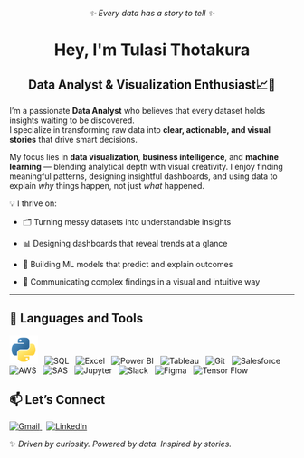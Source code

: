 <p align="center"><em>✨ Every data has a story to tell ✨</em></p>
<h1 align="center">Hey, I'm Tulasi Thotakura</h1>
<h2 align="center">Data Analyst & Visualization Enthusiast📈🔬</h2>


I’m a passionate **Data Analyst** who believes that every dataset holds insights waiting to be discovered.  
I specialize in transforming raw data into **clear, actionable, and visual stories** that drive smart decisions.  

My focus lies in **data visualization**, **business intelligence**, and **machine learning** — blending analytical depth with visual creativity. I enjoy finding meaningful patterns, designing insightful dashboards, and using data to explain *why* things happen, not just *what* happened.

💡 I thrive on:  

-  🗂️ Turning messy datasets into understandable insights

-  📊 Designing dashboards that reveal trends at a glance

-  🤖 Building ML models that predict and explain outcomes

- 📝 Communicating complex findings in a visual and intuitive way

---

## 🚀 Languages and Tools  

  <img src="https://raw.githubusercontent.com/github/explore/main/topics/python/python.png" alt="Python" width="50"/> &nbsp;
  <img src="https://cdn.iconscout.com/icon/free/png-512/free-mysql-logo-icon-svg-download-png-3030165.png?f=webp&w=512" alt="SQL" width="50"/> &nbsp;
  <img src="https://upload.wikimedia.org/wikipedia/commons/thumb/6/60/Microsoft_Office_Excel_%282025%E2%80%93present%29.svg/330px-Microsoft_Office_Excel_%282025%E2%80%93present%29.svg.png" alt="Excel" width="50"/> &nbsp;
  <img src="https://upload.wikimedia.org/wikipedia/en/thumb/2/20/Power_BI_logo.svg/140px-Power_BI_logo.svg.png" alt="Power BI" width="50"/> &nbsp;
  <img src="https://appexchange.salesforce.com/partners/servlet/servlet.FileDownload?file=00P4V00000rgoDsUAI" alt="Tableau" width="50"/> &nbsp;
  <img src="https://git-scm.com/images/logos/downloads/Git-Icon-White.svg" alt="Git" width="50"/> &nbsp;
  <img src="https://upload.wikimedia.org/wikipedia/commons/thumb/f/f9/Salesforce.com_logo.svg/500px-Salesforce.com_logo.svg.png" alt="Salesforce" width="60"/> &nbsp;
  <img src="https://upload.wikimedia.org/wikipedia/commons/9/93/Amazon_Web_Services_Logo.svg" alt="AWS" width="60"/> &nbsp;
  <img src="https://www.sas.com/en/news/media-gallery/all-images/sas-logo-blue/_jcr_content/par/image_360101046.img.png/1685459921715.png" alt="SAS" width="70"/> &nbsp;
  <img src="https://upload.wikimedia.org/wikipedia/commons/thumb/3/38/Jupyter_logo.svg/240px-Jupyter_logo.svg.png" alt="Jupyter" width="50"/> &nbsp;
  <img src="https://upload.wikimedia.org/wikipedia/commons/thumb/d/d5/Slack_icon_2019.svg/254px-Slack_icon_2019.svg.png?20200128081203" alt="Slack" width="50"/> &nbsp;
  <img src="https://upload.wikimedia.org/wikipedia/commons/thumb/3/33/Figma-logo.svg/960px-Figma-logo.svg.png?20250625151003" alt="Figma" width="35"/> &nbsp;
  <img src="https://upload.wikimedia.org/wikipedia/commons/thumb/2/2d/Tensorflow_logo.svg/230px-Tensorflow_logo.svg.png?20170429160244" alt="Tensor Flow" width="50"/> &nbsp;
</p>


## 📫 Let’s Connect  

  <a href="mailto:tulasithotakuraa@gmail.com">
    <img src="https://upload.wikimedia.org/wikipedia/commons/4/4e/Gmail_Icon.png" alt="Gmail" width="40"/>
  </a>
  &nbsp;
  <a href="https://www.linkedin.com/in/tulasithotakura/">
    <img src="https://upload.wikimedia.org/wikipedia/commons/c/ca/LinkedIn_logo_initials.png" alt="LinkedIn" width="40"/>
  </a>
</p>



✨ *Driven by curiosity. Powered by data. Inspired by stories.*
